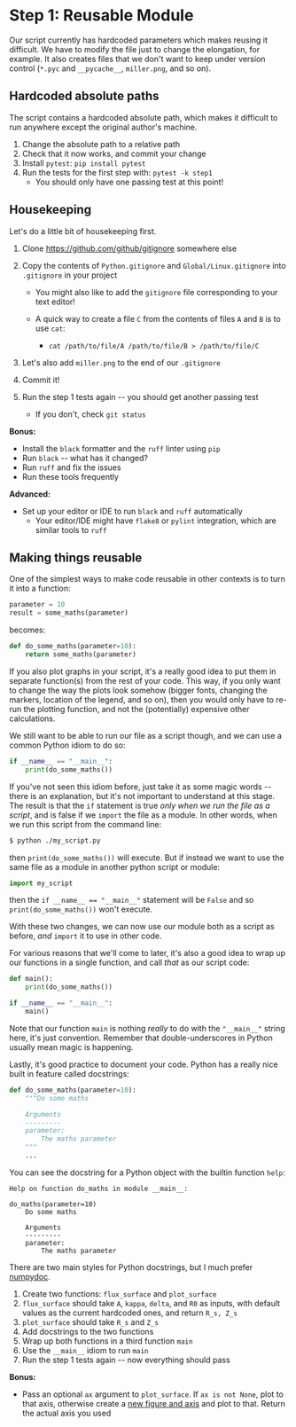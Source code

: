 Step 1: Reusable Module
=======================

Our script currently has hardcoded parameters which makes reusing it
difficult. We have to modify the file just to change the elongation,
for example. It also creates files that we don't want to keep under
version control (`*.pyc` and `__pycache__`, `miller.png`, and so on).

Hardcoded absolute paths
------------------------

The script contains a hardcoded absolute path, which makes it
difficult to run anywhere except the original author's machine.

1. Change the absolute path to a relative path
2. Check that it now works, and commit your change
3. Install `pytest`: `pip install pytest`
4. Run the tests for the first step with: `pytest -k step1`
   - You should only have one passing test at this point!

Housekeeping
------------

Let's do a little bit of housekeeping first.

1. Clone https://github.com/github/gitignore somewhere else
2. Copy the contents of `Python.gitignore` and
   `Global/Linux.gitignore` into `.gitignore` in your project

   - You might also like to add the `gitignore` file corresponding to
     your text editor!
   - A quick way to create a file `C` from the contents of files `A`
     and `B` is to use `cat`:

       - `cat /path/to/file/A /path/to/file/B > /path/to/file/C`

3. Let's also add `miller.png` to the end of our `.gitignore`
4. Commit it!
5. Run the step 1 tests again -- you should get another passing test
    - If you don't, check `git status`

**Bonus:**

- Install the `black` formatter and the `ruff` linter using `pip`
- Run `black` -- what has it changed?
- Run `ruff` and fix the issues
- Run these tools frequently

**Advanced:**

- Set up your editor or IDE to run `black` and `ruff` automatically
    - Your editor/IDE might have `flake8` or `pylint` integration,
      which are similar tools to `ruff`


Making things reusable
----------------------

One of the simplest ways to make code reusable in other contexts is to
turn it into a function:

```python
parameter = 10
result = some_maths(parameter)
```

becomes:

```python
def do_some_maths(parameter=10):
    return some_maths(parameter)
```

If you also plot graphs in your script, it's a really good idea to put
them in separate function(s) from the rest of your code. This way, if
you only want to change the way the plots look somehow (bigger fonts,
changing the markers, location of the legend, and so on), then you
would only have to re-run the plotting function, and not the
(potentially) expensive other calculations.

We still want to be able to run our file as a script though, and we
can use a common Python idiom to do so:

```python
if __name__ == "__main__":
    print(do_some_maths())
```

If you've not seen this idiom before, just take it as some magic words
-- there is an explanation, but it's not important to understand at
this stage. The result is that the `if` statement is true _only when
we run the file as a script_, and is false if we `import` the file as
a module. In other words, when we run this script from the command
line:

```bash
$ python ./my_script.py
```

then `print(do_some_maths())` will execute. But if instead we want to
use the same file as a module in another python script or module:

```python
import my_script
```

then the `if __name__ == "__main__"` statement will be `False` and so
`print(do_some_maths())` won't execute.

With these two changes, we can now use our module both as a script as
before, _and_ `import` it to use in other code.

For various reasons that we'll come to later, it's also a good idea
to wrap up our functions in a single function, and call _that_ as our
script code:

```python
def main():
    print(do_some_maths())

if __name__ == "__main__":
    main()
```

Note that our function `main` is nothing _really_ to do with the
`"__main__"` string here, it's just convention. Remember that
double-underscores in Python usually mean magic is happening.

Lastly, it's good practice to document your code. Python has a really
nice built in feature called docstrings:

```python
def do_some_maths(parameter=10):
    """Do some maths

    Arguments
    ---------
    parameter:
        The maths parameter
    """
    ...
```

You can see the docstring for a Python object with the builtin
function `help`:

```
Help on function do_maths in module __main__:

do_maths(parameter=10)
    Do some maths

    Arguments
    ---------
    parameter:
        The maths parameter
```

There are two main styles for Python docstrings, but I much prefer
[numpydoc](https://numpydoc.readthedocs.io/en/latest/format.html).

1. Create two functions: `flux_surface` and `plot_surface`
2. `flux_surface` should take `A`, `kappa`, `delta`, and `R0` as
   inputs, with default values as the current hardcoded ones, and
   return `R_s, Z_s`
3. `plot_surface` should take `R_s` and `Z_s`
4. Add docstrings to the two functions
5. Wrap up both functions in a third function `main`
6. Use the `__main__` idiom to run `main`
7. Run the step 1 tests again -- now everything should pass

**Bonus:**

- Pass an optional `ax` argument to `plot_surface`. If `ax is not
  None`, plot to that axis, otherwise create a [new figure and
  axis][subplots] and plot to that. Return the actual axis you used


[subplots]: (https://matplotlib.org/stable/users/explain/figures.html#creating-figures)
